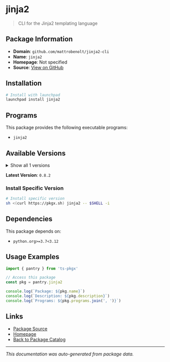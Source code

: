 # jinja2

> CLI for the Jinja2 templating language

## Package Information

- **Domain**: `github.com/mattrobenolt/jinja2-cli`
- **Name**: `jinja2`
- **Homepage**: Not specified
- **Source**: [View on GitHub](https://github.com/pkgxdev/pantry/tree/main/projects/github.com/mattrobenolt/jinja2-cli/package.yml)

## Installation

```bash
# Install with launchpad
launchpad install jinja2
```

## Programs

This package provides the following executable programs:

- `jinja2`

## Available Versions

<details>
<summary>Show all 1 versions</summary>

- `0.8.2`

</details>

**Latest Version**: `0.8.2`

### Install Specific Version

```bash
# Install specific version
sh <(curl https://pkgx.sh) jinja2 -- $SHELL -i
```

## Dependencies

This package depends on:

- `python.org>=3.7<3.12`

## Usage Examples

```typescript
import { pantry } from 'ts-pkgx'

// Access this package
const pkg = pantry.jinja2

console.log(`Package: ${pkg.name}`)
console.log(`Description: ${pkg.description}`)
console.log(`Programs: ${pkg.programs.join(', ')}`)
```

## Links

- [Package Source](https://github.com/pkgxdev/pantry/tree/main/projects/github.com/mattrobenolt/jinja2-cli/package.yml)
- [Homepage](#)
- [Back to Package Catalog](../../package-catalog.md)

---

*This documentation was auto-generated from package data.*
